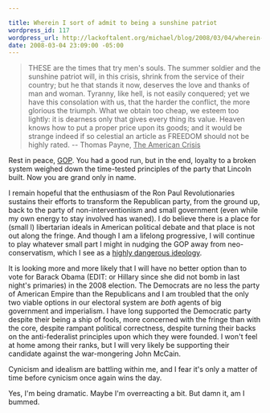```yaml
--- 

title: Wherein I sort of admit to being a sunshine patriot
wordpress_id: 117
wordpress_url: http://lackoftalent.org/michael/blog/2008/03/04/wherein-i-sort-of-admit-to-being-a-sunshine-patriot/
date: 2008-03-04 23:09:00 -05:00
---
```


<blockquote>THESE are the times that try men's souls. The summer soldier and the sunshine patriot will, in this crisis, shrink from the service of their country; but he that stands it now, deserves the love and thanks of man and woman. Tyranny, like hell, is not easily conquered; yet we have this consolation with us, that the harder the conflict, the more glorious the triumph. What we obtain too cheap, we esteem too lightly: it is dearness only that gives every thing its value. Heaven knows how to put a proper price upon its goods; and it would be strange indeed if so celestial an article as FREEDOM should not be highly rated. -- Thomas Payne, <u>The American Crisis</u></blockquote>
Rest in peace, <a href="http://www.msnbc.msn.com/id/23472461/" target="_blank">GOP</a>.  You had a good run, but in the end, loyalty to a broken system weighed down the time-tested principles of the party that Lincoln built.  Now you are grand only in name.

I remain hopeful that the enthusiasm of the Ron Paul Revolutionaries sustains their efforts to transform the Republican party, from the ground up, back to the party of non-interventionism and small government (even while my own energy to stay involved has waned).  I do believe there is a place for (small l) libertarian ideals in American political debate and that place is not out along the fringe.  And though I am a lifelong progressive, I will continue to play whatever small part I might in nudging the GOP away from neo-conservatism, which I see as a <a href="http://en.wikipedia.org/wiki/Crypto-fascism" target="_blank">highly dangerous ideology</a>.

It is looking more and more likely that I will have no better option than to vote for Barack Obama (EDIT: or Hillary since she did not bomb in last night's primaries) in the 2008 election.   The Democrats are no less the party of American Empire than the Republicans and I am troubled that the only two viable options in our electoral system  are <em>both</em> agents of big government and imperialism.  I have long supported the Democratic party despite their being a ship of fools, more concerned with the fringe than with the core, despite rampant political correctness, despite turning their backs on the anti-federalist principles upon which they were founded.  I won't feel at home among their ranks, but I will very likely be supporting their candidate against the war-mongering John McCain.

Cynicism and idealism are battling within me, and I fear it's only a matter of time before cynicism once again wins the day.

Yes, I'm being dramatic.  Maybe I'm overreacting a bit.  But damn it, am I bummed.
